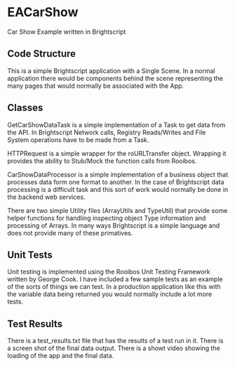 # EACarShow
Car Show Example written in Brightscript

## Code Structure

This is a simple Brightscript application with a Single Scene. In a normal application there would be components behind the scene representing the many pages that would normally be associated with the App.

## Classes

GetCarShowDataTask is a simple implementation of a Task to get data from the API. In Brightscript Network calls, Registry Reads/Writes and File System operations have to be made from a Task.

HTTPRequest is a simple wrapper for the roURLTransfer object. Wrapping it provides the ability to Stub/Mock the function calls from Rooibos.

CarShowDataProcessor is a simple implementation of a business object that processes data form one format to another. In the case of Brightscript data processing is a difficult task and this sort of work would normally be done in the backend web services.

There are two simple Utility files (ArrayUtils and TypeUtil) that provide some helper functions for handling inspecting object Type information and processing of Arrays. In many ways Brightscript is a simple language and does not provide many of these primatives.

## Unit Tests

Unit testing is implemented using the Rooibos Unit Testing Framework written by George Cook. I have included a few sample tests as an example of the sorts of things we can test. In a production application like this with the variable data being returned you would normally include a lot more tests.

## Test Results

There is a test_results.txt file that has the results of a test run in it.
There is a screen shot of the final data output.
There is a showt video showing the loading of the app and the final data.
